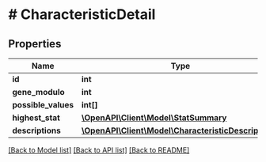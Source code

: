 # # CharacteristicDetail

## Properties

Name | Type | Description | Notes
------------ | ------------- | ------------- | -------------
**id** | **int** |  | [readonly]
**gene_modulo** | **int** |  |
**possible_values** | **int[]** |  |
**highest_stat** | [**\OpenAPI\Client\Model\StatSummary**](StatSummary.md) |  |
**descriptions** | [**\OpenAPI\Client\Model\CharacteristicDescription[]**](CharacteristicDescription.md) |  |

[[Back to Model list]](../../README.md#models) [[Back to API list]](../../README.md#endpoints) [[Back to README]](../../README.md)
